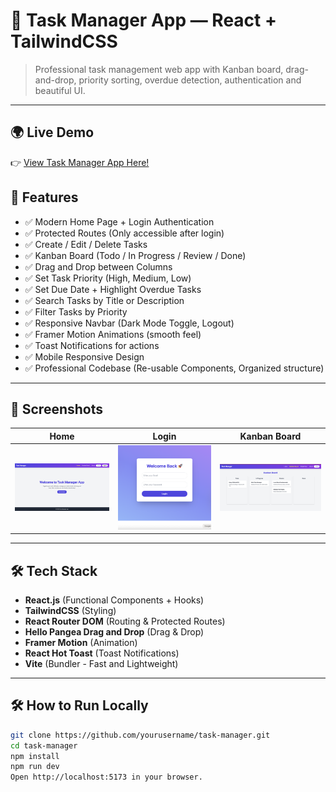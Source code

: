 # 🚀 Task Manager App — React + TailwindCSS

> Professional task management web app with Kanban board, drag-and-drop, priority sorting, overdue detection, authentication and beautiful UI.

---

## 🌍 Live Demo

👉 [View Task Manager App Here!](https://task-manager-three-eosin.vercel.app)

## 🌟 Features

- ✅ Modern Home Page + Login Authentication
- ✅ Protected Routes (Only accessible after login)
- ✅ Create / Edit / Delete Tasks
- ✅ Kanban Board (Todo / In Progress / Review / Done)
- ✅ Drag and Drop between Columns
- ✅ Set Task Priority (High, Medium, Low)
- ✅ Set Due Date + Highlight Overdue Tasks
- ✅ Search Tasks by Title or Description
- ✅ Filter Tasks by Priority
- ✅ Responsive Navbar (Dark Mode Toggle, Logout)
- ✅ Framer Motion Animations (smooth feel)
- ✅ Toast Notifications for actions
- ✅ Mobile Responsive Design
- ✅ Professional Codebase (Re-usable Components, Organized structure)

---

## 📸 Screenshots

|                    Home                    |                    Login                     |                 Kanban Board                 |
| :----------------------------------------: | :------------------------------------------: | :------------------------------------------: |
| ![Home Screenshot](./screenshots/home.png) | ![Login Screenshot](./screenshots/login.png) | ![Board Screenshot](./screenshots/board.png) |

---

## 🛠 Tech Stack

- **React.js** (Functional Components + Hooks)
- **TailwindCSS** (Styling)
- **React Router DOM** (Routing & Protected Routes)
- **Hello Pangea Drag and Drop** (Drag & Drop)
- **Framer Motion** (Animation)
- **React Hot Toast** (Toast Notifications)
- **Vite** (Bundler - Fast and Lightweight)

---

## 🛠 How to Run Locally

```bash
git clone https://github.com/yourusername/task-manager.git
cd task-manager
npm install
npm run dev
Open http://localhost:5173 in your browser.
```
